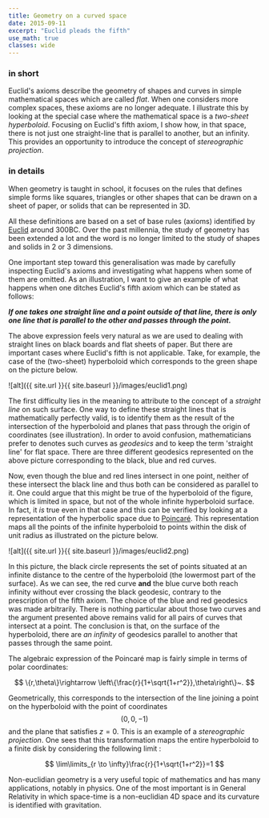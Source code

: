 ```yaml
---
title: Geometry on a curved space
date: 2015-09-11
excerpt: "Euclid pleads the fifth"
use_math: true
classes: wide
---
```


### in short

Euclid's axioms describe the geometry of shapes and curves in simple mathematical spaces which are called *flat*. When one considers more complex spaces, these axioms are no longer adequate. I illustrate this by looking at the special case where the mathematical space is a *two-sheet hyperboloid*. Focusing on Euclid's fifth axiom, I show how, in that space, there is not just one straight-line that is parallel to another, but an infinity. This provides an opportunity to introduce the concept of *stereographic projection*.

### in details

When geometry is taught in school, it focuses on the rules that defines simple forms like squares, triangles or other shapes that can be drawn on a sheet of paper, or solids that can be represented in 3D.

All these definitions are based on a set of base rules (axioms) identified by [Euclid](https://en.wikipedia.org/wiki/Euclid) around 300BC. Over the past millennia, the study of geometry has been extended a lot and the word is no longer limited to the study of shapes and solids in 2 or 3 dimensions.

One important step toward this generalisation was made by carefully inspecting Euclid's axioms and investigating what happens when some of them are omitted. As an illustration, I want to give an example of what happens when one ditches Euclid's fifth axiom which can be stated as follows:

***If one takes one straight line and a point outside of that line, there is only one line that is parallel to the other and passes through the point.***

The above expression feels very natural as we are used to dealing with straight lines on black boards and flat sheets of paper. But there are important cases where Euclid's fifth is not applicable. Take, for example, the case of the (two-sheet) hyperboloid which corresponds to the green shape on the picture below.

![alt]({{ site.url }}{{ site.baseurl }}/images/euclid1.png)

The first difficulty lies in the meaning to attribute to the concept of a *straight line* on such surface. One way to define these straight lines that is mathematically perfectly valid, is to identify them as the result of the intersection of the hyperboloid and planes that pass through the origin of coordinates (see illustration). In order to avoid confusion, mathematicians prefer to denotes such curves as *geodesics* and to keep the term 'straight line' for flat space. There are three different geodesics represented on the above picture corresponding to the black, blue and red curves.

Now, even though the blue and red lines intersect in one point, neither of these intersect the black line and thus both can be considered as parallel to it. One could argue that this might be true of the hyperboloid of the figure, which is limited in space, but not of the whole infinite hyperboloid surface. In fact, it *is* true even in that case and this can be verified by looking at a representation of the hyperbolic space due to [Poincaré](https://en.wikipedia.org/wiki/Henri_Poincar%C3%A9). This representation maps all the points of the infinite hyperboloid to points within the disk of unit radius as illustrated on the picture below.

![alt]({{ site.url }}{{ site.baseurl }}/images/euclid2.png)

In this picture, the black circle represents the set of points situated at an infinite distance to the centre of the hyperboloid (the lowermost part of the surface). As we can see, the red curve **and** the blue curve both reach infinity without ever crossing the black geodesic, contrary to the prescription of the fifth axiom. The choice of the blue and red geodesics was made arbitrarily. There is nothing particular about those two curves and the argument presented above remains valid for all pairs of curves that intersect at a point. The conclusion is that, on the surface of the hyperboloid, there are *an infinity* of geodesics parallel to another that passes through the same point.

The algebraic expression of the Poincaré map is fairly simple in terms of polar coordinates:

$$
\{r,\theta\}\rightarrow \left\{\frac{r}{1+\sqrt{1+r^2}},\theta\right\}~.
$$

Geometrically, this corresponds to the intersection of the line joining a point on the hyperboloid with the point of coordinates $$(0,0,-1)$$ and the plane that satisfies $z=0$. This is an example of a *stereographic projection*. One sees that this transformation maps the entire hyperboloid to a finite disk by considering the following limit :

$$
\lim\limits_{r \to \infty}\frac{r}{1+\sqrt{1+r^2}}=1
$$

Non-euclidian geometry is a very useful topic of mathematics and has many applications, notably in physics. One of the most important  is in General Relativity in which space-time is a non-euclidian 4D space and its curvature is identified with gravitation.
